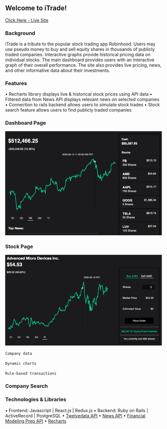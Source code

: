 ## Welcome to iTrade!

[Click Here - Live Site](http://i-trade-app.herokuapp.com)

### Background

 iTrade is a tribute to the popular stock trading app Robinhood. Users may use pseudo money to buy and sell equity shares in thousands of publicly traded companies. Interactive graphs provide historical pricing data on individual stocks. The main dashboard provides users with an interactive graph of their overall performance. The site also provides live pricing, news, and other informative data about their investments.


### Features

• Recharts library displays live & historical stock prices using API data
• Filtered data from News API displays relevant news on selected companies
• Connection to rails backend allows users to simulate stock trades
• Stock search feature allows users to find publicly traded companies


### Dashboard Page

![dashboard](app/assets/images/dashboard.gif)



### Stock Page

![stock-page](app/assets/images/stockpage.gif)

    Company data

    Dynamic charts

    Rule-based transactions


### Company Search



### Technologies & Libraries

• Frontend: Javascript | React.js | Redux.js
• Backend: Ruby on Rails | ActiveRecord | PostgreSQL
• [Twelvedata API](http://twelvedata.com)
• [News API](http://newsapi.org)
• [Financial Modeling Prep API](https://financialmodelingprep.com)
• [Recharts](http://recharts.org)

